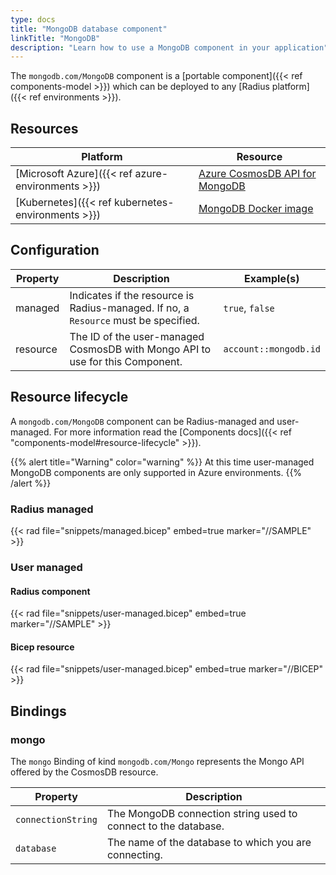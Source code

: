 ```yaml
---
type: docs
title: "MongoDB database component"
linkTitle: "MongoDB"
description: "Learn how to use a MongoDB component in your application"
---
```


The `mongodb.com/MongoDB` component is a [portable component]({{< ref components-model >}}) which can be deployed to any [Radius platform]({{< ref environments >}}).

## Resources

| Platform | Resource |
|----------|----------|
| [Microsoft Azure]({{< ref azure-environments >}}) | [Azure CosmosDB API for MongoDB](https://docs.microsoft.com/en-us/azure/cosmos-db/mongodb-introduction)
| [Kubernetes]({{< ref kubernetes-environments >}}) | [MongoDB Docker image](https://hub.docker.com/_/mongo/)

## Configuration

| Property | Description | Example(s) |
|----------|-------------|---------|
| managed | Indicates if the resource is Radius-managed. If no, a `Resource` must be specified. | `true`, `false`
| resource | The ID of the user-managed CosmosDB with Mongo API to use for this Component. | `account::mongodb.id`

## Resource lifecycle

A `mongodb.com/MongoDB` component can be Radius-managed and user-managed. For more information read the [Components docs]({{< ref "components-model#resource-lifecycle" >}}).

{{% alert title="Warning" color="warning" %}}
At this time user-managed MongoDB components are only supported in Azure environments.
{{% /alert %}}

### Radius managed

{{< rad file="snippets/managed.bicep" embed=true marker="//SAMPLE" >}}

### User managed

#### Radius component

{{< rad file="snippets/user-managed.bicep" embed=true marker="//SAMPLE" >}}

#### Bicep resource

{{< rad file="snippets/user-managed.bicep" embed=true marker="//BICEP" >}}

## Bindings

### mongo

The `mongo` Binding of kind `mongodb.com/Mongo` represents the Mongo API offered by the CosmosDB resource.

| Property | Description |
|----------|-------------|
| `connectionString` | The MongoDB connection string used to connect to the database.
| `database` | The name of the database to which you are connecting.

